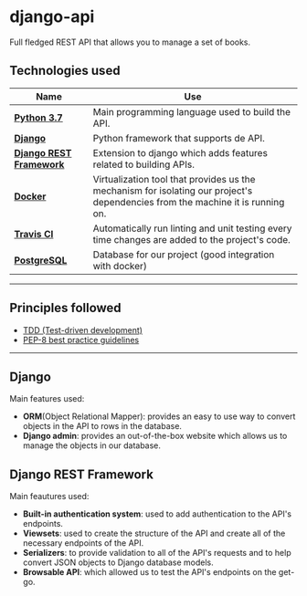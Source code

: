 # django-api

Full fledged REST API that allows you to manage a set of books.

## Technologies used

| Name         | Use |
|--------------|-----|
| [**Python 3.7**](https://www.python.org/downloads/release/python-370/) |  Main programming language used to build the API. |
| [**Django**](https://www.djangoproject.com/)      |  Python framework that supports de API. |
| [**Django REST Framework**](https://www.django-rest-framework.org/)      |  Extension to django which adds features related to building APIs. |
| [**Docker**](https://www.docker.com/)      |  Virtualization tool that provides us the mechanism for isolating our project's dependencies from the machine it is running on. |
| [**Travis CI**](https://www.docker.com/)      |  Automatically run linting and unit testing every time changes are added to the project's code. |
| [**PostgreSQL**](https://www.postgresql.org/")      |  Database for our project (good integration with docker) |


---
## Principles followed

- [TDD (Test-driven development)](https://en.wikipedia.org/wiki/Test-driven_development)
- [PEP-8 best practice guidelines](https://www.python.org/dev/peps/pep-0008/)

---

## Django

Main features used: 
- **ORM**(Object Relational Mapper): provides an easy to use way to convert objects in the API to rows in the database.
- **Django admin**: provides an out-of-the-box website which allows us to manage the objects in our database.

## Django REST Framework

Main feautures used:
- **Built-in authentication system**: used to add authentication to the API's endpoints.
- **Viewsets**: used to create the structure of the API and create all of the necessary endpoints of the API.
- **Serializers**: to provide validation to all of the API's requests and to help convert JSON objects to Django database models.
- **Browsable API**: which allowed us to test the API's endpoints on the get-go.
